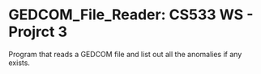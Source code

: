 # GEDCOM_File_Reader: CS533 WS - Projrct 3
Program that reads a GEDCOM file and list out all the anomalies if any exists.
